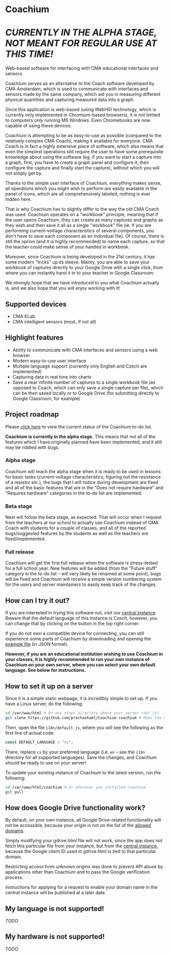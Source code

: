 # Coachium

# _CURRENTLY IN THE ALPHA STAGE, NOT MEANT FOR REGULAR USE AT THIS TIME!_

Web-based software for interfacing with CMA educational interfaces and sensors.

Coachium serves as an alternative to the Coach software developed by CMA Amsterdam, which is used to communicate with interfaces and sensors made by the same company, which aid you in measuring different physical quantities and capturing measured data into a graph.

Since this application is web-based (using WebHID technology, which is currently only implemented in Chromium-based browsers), it is not limited to computers only running MS Windows. Even Chromebooks are now capable of using these devices.

Coachium is attempting to be as easy-to-use as possible (compared to the relatively complex CMA Coach), making it available for everyone. CMA Coach is in fact a highly extensive piece of software, which also means that even the simplest operations still require the user to have some prerequisite knowledge about using the software (eg. if you want to start a capture into a graph, first, you have to create a graph panel and configure it, then configure the capture and finally start the capture), without which you will not simply get by.

Thanks to the simple user interface of Coachium, everything makes sense, all operations which you might wish to perform are easily available in the panel of icons, which are all comprehensively labeled, nothing is ever hidden here.

That is why Coachium has to slightly differ to the way the old CMA Coach was used. Coachium operates on a "workbook" principle, meaning that if the user opens Coachium, they can create as many captures and graphs as they wish and then save it all as a single "workbook" file (ie. if you are performing current–voltage characteristics of several components, you don't have to save each component as an individual file). Of course, there is still the oprion (and it is highly recommended) to name each capture, so that the teacher could make sense of your handed in workbook.

Moreover, since Coachium is being developed in the 21st century, it has some modern "tricks" up its sleeve. Mainly, you are able to save your workbook of captures directly to your Google Drive with a single click, from where you can instantly hand it in to your teacher in Google Classroom.

We strongly hope that we have introduced to you what Coachium actually is, and we also hope that you will enjoy working with it!

## Supported devices

- CMA €Lab
- CMA intelligent sensors (most, if not all)

## Highlight features

- Ability to communicate with CMA interfaces and sensors using a web browser
- Modern easy-to-use user interface
- Multiple language support (currently only English and Czech are implemented)
- Capturing data in real time into charts
- Save a near infinite number of captures to a single workbook file (as opposed to Coach, which can only save a single capture per file), which can be then saved locally or to Google Drive (for submitting directly to Google Classroom, for example)

## Project roadmap

Please [click here](https://github.com/prochazkaml/Coachium/blob/master/todo) to view the current status of the Coachium to-do list.

**Coachium is currently in the alpha stage.** This means that not all of the features which I have originally planned have been implemented, and it still may be riddled with bugs.

### Alpha stage

Coachium will reach the alpha stage when it is ready to be used in lessons for basic tasks (current-voltage characteristics, figuring out the resistance of a resistor etc.), the bugs that I will notice during development are fixed and all of the basic features that are in the "Does not require hardware" and "Requires hardware" categories in the to-do list are implemented.

### Beta stage

Next will follow the beta stage, as expected. That will occur when I request from the teachers at our school to actually use Coachium instead of CMA Coach with students for a couple of classes, and all of the reported bugs/suggested features by the students as well as the teachers are fixed/implemented.

### Full release

Coachium will get the first full release when the software is stress-tested for a full school year. New features will be added (from the "Future stuff" category in the to-do list – will very likely be renamed at some point), bugs will be fixed and Coachium will receive a simple version numbering system for the users and server maintainers to easily keep track of the changes.

## How can I try it out?

If you are interested in trying this software out, visit our [central instance](https://coachium.prochazka.ml/). Beware that the default language of this instance is Czech, however, you can change that by clicking on the button in the top right corner.

If you do not own a compatible device for connecting, you can still experience some parts of Coachium by downloading and opening the [example file](https://github.com/prochazkaml/Coachium/blob/master/test.coachium) (in JSON format).

**However, if you are an educational institution wishing to use Coachium in your classes, it is highly recommended to run your own instance of Coachium on your own server, where you can select your own default language. See below for instructions.**

## How to set it up on a server

Since it is a simple static webpage, it is incredibly simple to set up. If you have a Linux server, do the following:

```bash
cd /var/www/html # Or any other directory where your server root is!
git clone https://github.com/prochazkaml/Coachium coachium # Make the downloaded repo lower-case
```

Then, open the file `i18n/default.js`, where you will see the following as the first line of actual code:

```js
const DEFAULT_LANGUAGE = "cs";
```

There, replace `cs` by your preferred language (i.e. `en` – see the `i18n` directory for all supported languages). Save the changes, and Coachium should be ready to use on your server!

To update your existing instance of Coachium to the latest version, run the following:

```bash
cd /var/www/html/coachium # Or wherever you installed Coachium
git pull
```

## How does Google Drive functionality work?

By default, on your own instance, all Google Drive-related functionality will not be accessible, because your origin is not on the list of the [allowed domains](https://github.com/prochazkaml/Coachium/blob/master/gdrive.html#L8).

Simply modifying your gdrive.html file will not work, since the app does not fetch this particular file from your instance, but from the [central instance](https://coachium.prochazka.ml/), because the Google client ID used in gdrive.html is tied to that particular domain.

Restricting access from unknown origins was done to prevent API abuse by applications other than Coachium and to pass the Google verification process.

Instructions for applying for a request to enable your domain name in the central instance will be published at a later date.

## My language is not supported!

_TODO_

## My hardware is not supported!

_TODO_
